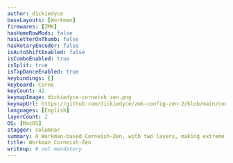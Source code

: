 ```yaml
---
author: dickiedyce
baseLayouts: [Workman]
firmwares: [ZMK]
hasHomeRowMods: false
hasLetterOnThumb: false
hasRotaryEncoder: false
isAutoShiftEnabled: false
isComboEnabled: true
isSplit: true
isTapDanceEnabled: true
keybindings: []
keyboard: Corne
keyCount: 42
keymapImage: dickiedyce-corneish_zen.png
keymapUrl: https://github.com/dickiedyce/zmk-config-zen-2/blob/main/config/corneish_zen.keymap
languages: [English]
layerCount: 2
OS: [MacOS]
stagger: columnar
summary: A Workman-based Corneish-Zen, with two layers, making extreme use of tap-dance keys and some combos. Has a home-number row, and lower parens row.
title: Workman Corneish-Zen
writeup: # not mandatory
---
```

